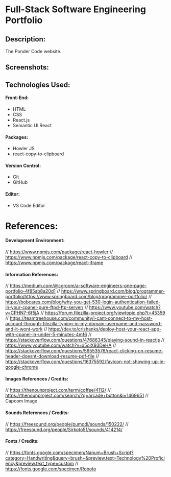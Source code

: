 # Full-Stack Software Engineering Portfolio

## Description:
The Ponder Code website.

## Screenshots:

## Technologies Used:
#### Front-End:
- HTML
- CSS
- React.js
- Semantic UI React
#### Packages:
- Howler JS
- react-copy-to-clipboard
#### Version Control:
- Git
- GitHub
#### Editor:
- VS Code Editor

# References:
#### Development Environment:
// https://www.npmjs.com/package/react-howler
// https://www.npmjs.com/package/react-copy-to-clipboard
// https://www.npmjs.com/package/react-iframe
#### Information References:
// https://medium.com/@cgroom/a-software-engineers-one-page-portfolio-4f85ab8a20d1
// https://www.springboard.com/blog/programmer-portfolio/https://www.springboard.com/blog/programmer-portfolio/
// https://bobcares.com/blog/why-you-get-530-login-authentication-failed-in-your-cpanel-pure-ftpd-ftp-server/
// https://www.youtube.com/watch?v=CPHN7-6f5jA
// https://forum.filezilla-project.org/viewtopic.php?t=45359
// https://teamtreehouse.com/community/i-cant-connect-to-my-host-account-through-filezilla-typing-in-my-domain-username-and-password-and-it-wont-work
// https://dev.to/crishanks/deploy-host-your-react-app-with-cpanel-in-under-5-minutes-4mf6
// https://stackoverflow.com/questions/47686345/playing-sound-in-reactjs
// https://www.youtube.com/watch?v=x5oiX93DeHA
// https://stackoverflow.com/questions/56553576/react-clicking-on-resume-header-doesnt-download-resume-pdf-file
// https://stackoverflow.com/questions/16375592/favicon-not-showing-up-in-google-chrome
#### Images References / Credits:
// https://thenounproject.com/term/coffee/4112/
// https://thenounproject.com/search/?q=arcade+button&i=1469651
// Capcom Image
#### Sounds References / Credits:
// https://freesound.org/people/pumodi/sounds/150222/
// https://freesound.org/people/Sirkoto51/sounds/414214/
#### Fonts / Credits:
// https://fonts.google.com/specimen/Nanum+Brush+Script?category=Handwriting&query=brush+&preview.text=Technology%20Proficiency&preview.text_type=custom
// https://fonts.google.com/specimen/Roboto